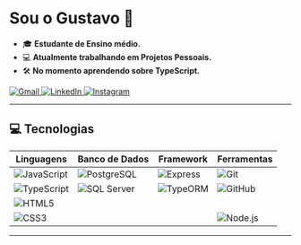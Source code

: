 # Sou o Gustavo 🤘

- 🎓 **Estudante de Ensino médio.**
- 💻 **Atualmente trabalhando em Projetos Pessoais.**
- 🛠️ **No momento aprendendo sobre TypeScript.**

<div>
    <a href="mailto:gustavo303a@gmail.com" target="_blank">
        <img src="https://img.shields.io/badge/-Gmail-D14836?style=for-the-badge&logo=gmail&logoColor=white" alt="Gmail">
    </a>
    <a href="https://www.linkedin.com/in/gustavo-ribeiro-4132b8331/" target="_blank">
        <img src="https://img.shields.io/badge/-LinkedIn-0077B5?style=for-the-badge&logo=linkedin&logoColor=white" alt="LinkedIn">
    </a>
    <a href="https://www.instagram.com/gustavomw1/" target="_blank">
        <img src="https://img.shields.io/badge/-Instagram-E4405F?style=for-the-badge&logo=instagram&logoColor=white" alt="Instagram">
    </a>
</div>

---

## 💻 Tecnologias

| **Linguagens**   | **Banco de Dados** | **Framework** | **Ferramentas** |
|------------------|--------------------|---------------|-----------------|
| ![JavaScript](https://img.shields.io/badge/JavaScript-F7DF1E?style=for-the-badge&logo=javascript&logoColor=black) | ![PostgreSQL](https://img.shields.io/badge/PostgreSQL-336791?style=for-the-badge&logo=postgresql&logoColor=white) | ![Express](https://img.shields.io/badge/Express.js-404D59?style=for-the-badge) | ![Git](https://img.shields.io/badge/Git-F05032?style=for-the-badge&logo=git&logoColor=white) |
| ![TypeScript](https://img.shields.io/badge/TypeScript-007ACC?style=for-the-badge&logo=typescript&logoColor=white) | ![SQL Server](https://img.shields.io/badge/SQL%20Server-CC2927?style=for-the-badge&logo=microsoftsqlserver&logoColor=white) | ![TypeORM](https://img.shields.io/badge/TypeORM-1F1F1F?style=for-the-badge&logo=typeorm&logoColor=white) | ![GitHub](https://img.shields.io/badge/GitHub-181717?style=for-the-badge&logo=github&logoColor=white) |
| ![HTML5](https://img.shields.io/badge/HTML5-E34F26?style=for-the-badge&logo=html5&logoColor=white) |  | 
| ![CSS3](https://img.shields.io/badge/CSS3-1572B6?style=for-the-badge&logo=css3&logoColor=white) |  |  | ![Node.js](https://img.shields.io/badge/Node.js-339933?style=for-the-badge&logo=nodedotjs&logoColor=white) |


---
